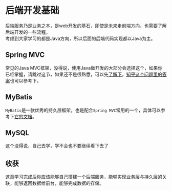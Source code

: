 # 后端开发基础
后端服务乃是业务之本，是web开发的基石，即使是未来走前端方向，也需要了解后端开发的一些流程。  
考虑到大家学习的都是Java方向，所以后面的后端代码实现都以Java为主。

## Spring MVC
常见的Java MVC框架，没得说，使用Java做开发的大部分会选择这个，如果你已经掌握，请跳过这节，如果还不是很熟悉，可以先[了解下](http://wiki.jikexueyuan.com/project/spring/web-mvc-framework.html)，[知乎这个问题里的答案](https://www.zhihu.com/question/50392663)也可以参考下。

## MyBatis
`MyBatis`是一款优秀的持久层框架，也是配合`Spring MVC`常用的一个，具体可以参考下[它的文档](http://www.mybatis.org/mybatis-3/zh/)。

## MySQL
这个没得说，自己去学，学不会也不要继续看下去了

## 收获
这章学习完成后你应该能够自己搭建一个后端服务，能够实现业务层与持久层的关联，能够返回数据给前台，能够完成数据的存储。